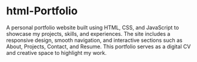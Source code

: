 # html-Portfolio
A personal portfolio website built using HTML, CSS, and JavaScript to showcase my projects, skills, and experiences. The site includes a responsive design, smooth navigation, and interactive sections such as About, Projects, Contact, and Resume. This portfolio serves as a digital CV and creative space to highlight my work.

